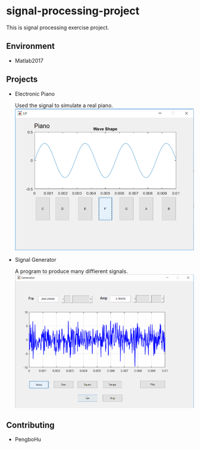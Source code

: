 # signal-processing-project
This is signal processing exercise project.

## Environment
- Matlab2017

## Projects
- Electronic Piano

    Used the signal to simulate a real piano.
![Electronic piano](images/Show.PNG)    

- Signal Generator

  A program to produce many diffierent signals.
![Signal generator](images/signalGeneratorShow.gif)

## Contributing
- PengboHu
